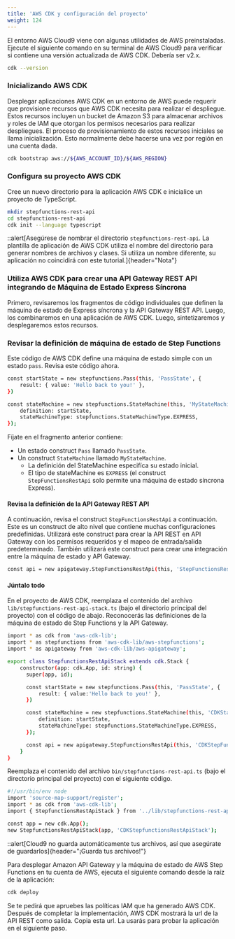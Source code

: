 ```yaml
---
title: 'AWS CDK y configuración del proyecto'
weight: 124
---
```


El entorno AWS Cloud9 viene con algunas utilidades de AWS preinstaladas. Ejecute el siguiente comando en su terminal de AWS Cloud9 para verificar si contiene una versión actualizada de AWS CDK. Debería ser v2.x.

```bash
cdk --version
```

### Inicializando AWS CDK
Desplegar aplicaciones AWS CDK en un entorno de AWS puede requerir que provisione recursos que AWS CDK necesita para realizar el despliegue. Estos recursos incluyen un bucket de Amazon S3 para almacenar archivos y roles de IAM que otorgan los permisos necesarios para realizar despliegues. El proceso de provisionamiento de estos recursos iniciales se llama inicialización. Esto normalmente debe hacerse una vez por región en una cuenta dada.

```bash
cdk bootstrap aws://${AWS_ACCOUNT_ID}/${AWS_REGION}
```

### Configura su proyecto AWS CDK
Cree un nuevo directorio para la aplicación AWS CDK e inicialice un proyecto de TypeScript.

```bash
mkdir stepfunctions-rest-api
cd stepfunctions-rest-api
cdk init --language typescript
```

::alert[Asegúrese de nombrar el directorio `stepfunctions-rest-api`. La plantilla de aplicación de AWS CDK utiliza el nombre del directorio para generar nombres de archivos y clases. Si utiliza un nombre diferente, su aplicación no coincidirá con este tutorial.]{header="Nota"}

### Utiliza AWS CDK para crear una API Gateway REST API integrando de Máquina de Estado Express Síncrona

Primero, revisaremos los fragmentos de código individuales que definen la máquina de estado de Express síncrona y la API Gateway REST API. Luego, los combinaremos en una aplicación de AWS CDK. Luego, sintetizaremos y desplegaremos estos recursos.

### Revisar la definición de máquina de estado de Step Functions

Este código de AWS CDK define una máquina de estado simple con un estado `pass`. Revisa este código ahora.

```bash
const startState = new stepfunctions.Pass(this, 'PassState', {
    result: { value: 'Hello back to you!' },
})

const stateMachine = new stepfunctions.StateMachine(this, 'MyStateMachine', {
    definition: startState,
    stateMachineType: stepfunctions.StateMachineType.EXPRESS,
});
```

Fíjate en el fragmento anterior contiene:

- Un estado construct `Pass` llamado `PassState`.
- Un construct `StateMachine` llamado `MyStateMachine`.
  - La definición del StateMachine especifíca su estado inicial.
  - El tipo de stateMachine es `EXPRESS` (el construct `StepFunctionsRestApi` solo permite una máquina de estado síncrona Express).

#### Revisa la definición de la API Gateway REST API

A continuación, revisa el construct `StepFunctionsRestApi` a continuación. Este es un construct de alto nivel que contiene muchas configuraciones predefinidas. Utilizará este construct para crear la API REST en API Gateway con los permisos requeridos y el mapeo de entrada/salida predeterminado. También utilizará este construct para crear una integración entre la máquina de estado y API Gateway.

```bash
const api = new apigateway.StepFunctionsRestApi(this, 'StepFunctionsRestApi', { stateMachine: stateMachine });
```

#### Júntalo todo

En el proyecto de AWS CDK, reemplaza el contenido del archivo `lib/stepfunctions-rest-api-stack.ts` (bajo el directorio principal del proyecto) con el código de abajo. Reconocerás las definiciones de la máquina de estado de Step Functions y la API Gateway.

```bash
import * as cdk from 'aws-cdk-lib';
import * as stepfunctions from 'aws-cdk-lib/aws-stepfunctions';
import * as apigateway from 'aws-cdk-lib/aws-apigateway';

export class StepfunctionsRestApiStack extends cdk.Stack {
    constructor(app: cdk.App, id: string) {
      super(app, id);

      const startState = new stepfunctions.Pass(this, 'PassState', {
          result: { value:'Hello back to you!' },
      })

      const stateMachine = new stepfunctions.StateMachine(this, 'CDKStateMachine', {
          definition: startState,
          stateMachineType: stepfunctions.StateMachineType.EXPRESS,
      });

      const api = new apigateway.StepFunctionsRestApi(this, 'CDKStepFunctionsRestApi', { stateMachine: stateMachine });
    }
}
```

Reemplaza el contenido del archivo `bin/stepfunctions-rest-api.ts` (bajo el directorio principal del proyecto) con el siguiente código.

```bash
#!/usr/bin/env node
import 'source-map-support/register';
import * as cdk from 'aws-cdk-lib';
import { StepfunctionsRestApiStack } from '../lib/stepfunctions-rest-api-stack';

const app = new cdk.App();
new StepfunctionsRestApiStack(app, 'CDKStepfunctionsRestApiStack');
```

::alert[Cloud9 no guarda automáticamente tus archivos, así que asegúrate de guardarlos]{header="¡Guarda tus archivos!"}

Para desplegar Amazon API Gateway y la máquina de estado de AWS Step Functions en tu cuenta de AWS, ejecuta el siguiente comando desde la raíz de la aplicación:
```bash
cdk deploy
```

Se te pedirá que apruebes las políticas IAM que ha generado AWS CDK. Después de completar la implementación, AWS CDK mostrará la url de la API REST como salida. Copia esta url. La usarás para probar la aplicación en el siguiente paso.
